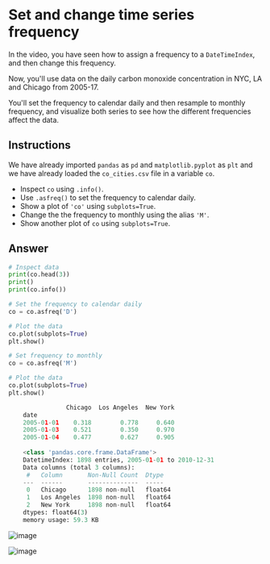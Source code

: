 # Set and change time series frequency
In the video, you have seen how to assign a frequency to a `DateTimeIndex`, and then change this frequency.

Now, you'll use data on the daily carbon monoxide concentration in NYC, LA and Chicago from 2005-17.

You'll set the frequency to calendar daily and then resample to monthly frequency, and visualize both series to see how the different frequencies affect the data.

## Instructions
We have already imported `pandas` as `pd` and `matplotlib.pyplot` as `plt` and we have already loaded the `co_cities.csv` file in a variable `co`.

- Inspect `co` using `.info()`.
- Use `.asfreq()` to set the frequency to calendar daily.
- Show a plot of `'co'` using `subplots=True`.
- Change the the frequency to monthly using the alias `'M'`.
- Show another plot of `co` using `subplots=True`.

## Answer
```py
# Inspect data
print(co.head(3))
print()
print(co.info())

# Set the frequency to calendar daily
co = co.asfreq('D')

# Plot the data
co.plot(subplots=True)
plt.show()

# Set frequency to monthly
co = co.asfreq('M')

# Plot the data
co.plot(subplots=True)
plt.show()
```
```py
                Chicago  Los Angeles  New York
    date                                      
    2005-01-01    0.318        0.778     0.640
    2005-01-03    0.521        0.350     0.970
    2005-01-04    0.477        0.627     0.905
    
    <class 'pandas.core.frame.DataFrame'>
    DatetimeIndex: 1898 entries, 2005-01-01 to 2010-12-31
    Data columns (total 3 columns):
     #   Column       Non-Null Count  Dtype  
    ---  ------       --------------  -----  
     0   Chicago      1898 non-null   float64
     1   Los Angeles  1898 non-null   float64
     2   New York     1898 non-null   float64
    dtypes: float64(3)
    memory usage: 59.3 KB
```
![image](https://user-images.githubusercontent.com/70928356/234139321-8371ec32-a373-4546-95e6-f8ec9e22ac8c.png)

![image](https://user-images.githubusercontent.com/70928356/234139344-bc69ae63-9798-47e8-bdc3-0979e9367345.png)

